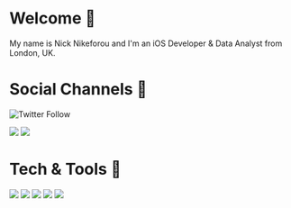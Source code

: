 # Welcome 👋

My name is Nick Nikeforou and I'm an iOS Developer & Data Analyst from London, UK. 

# Social Channels 🤝

![Twitter Follow](https://img.shields.io/twitter/follow/CodeByNick?label=%40CodeByNick&style=social)

<img src="https://img.shields.io/badge/Instagram-E4405F?style=for-the-badge&logo=instagram&logoColor=white"/>
<img src="https://img.shields.io/badge/Twitter-1DA1F2?style=for-the-badge&logo=twitter&logoColor=white"/>



# Tech & Tools 📱

![](https://img.shields.io/badge/-UIKit-informational?style=flat&logo=Apple&logoColor=white&color=2bbc8a)
![](https://img.shields.io/badge/-SwiftUI-informational?style=flat&logo=Apple&logoColor=white&color=2bbc8a)
![](https://img.shields.io/badge/-Tableau-informational?style=flat&logo=Tableau&logoColor=white&color=FFA500)
![](https://img.shields.io/badge/-SQL-informational?style=flat&logo=SQLite&logoColor=white&color=FFA500)
![](https://img.shields.io/badge/-Excel-informational?style=flat&logo=Microsoft&logoColor=white&color=FFA500)
